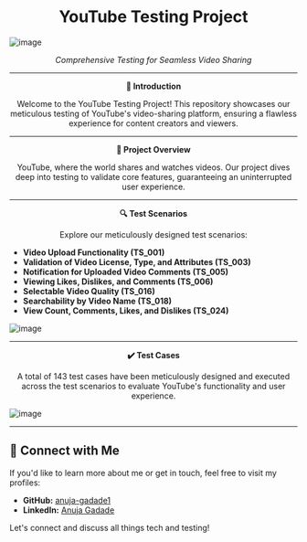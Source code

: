 <h1 align="center">YouTube Testing Project</h1>

![image](https://github.com/anuja-gadade1/YouTube-Testing-Project/assets/141853896/15f81412-8ec6-45e6-88d3-e2f1d6da74bf)


<p align="center"><i>Comprehensive Testing for Seamless Video Sharing</i></p>

---

<p align="center">
  <strong>🚀 Introduction</strong>
</p>

<p align="center">
  Welcome to the YouTube Testing Project! This repository showcases our meticulous testing of YouTube's video-sharing platform, ensuring a flawless experience for content creators and viewers.
</p>

---

<p align="center">
  <strong>🌟 Project Overview</strong>
</p>

<p align="center">
  YouTube, where the world shares and watches videos. Our project dives deep into testing to validate core features, guaranteeing an uninterrupted user experience.
</p>

---

<p align="center">
  <strong>🔍 Test Scenarios</strong>
</p>

<p align="center">
  Explore our meticulously designed test scenarios:
</p>

- **Video Upload Functionality (TS_001)**
- **Validation of Video License, Type, and Attributes (TS_003)**
- **Notification for Uploaded Video Comments (TS_005)**
- **Viewing Likes, Dislikes, and Comments (TS_006)**
- **Selectable Video Quality (TS_016)**
- **Searchability by Video Name (TS_018)**
- **View Count, Comments, Likes, and Dislikes (TS_024)**

![image](https://github.com/anuja-gadade1/YouTube-Testing-Project/assets/141853896/f65629bb-3372-45eb-8f17-eadcb4fb34c3)

---

<p align="center">
  <strong>✔️ Test Cases</strong>
</p>

<p align="center">
  A total of 143 test cases have been meticulously designed and executed across the test scenarios to evaluate YouTube's functionality and user experience.
</p>

![image](https://github.com/anuja-gadade1/YouTube-Testing-Project/assets/141853896/0d5ce6b6-a78d-4250-8c5d-e759799b4d50)


---

## :busts_in_silhouette: Connect with Me

If you'd like to learn more about me or get in touch, feel free to visit my profiles:

- **GitHub:** [anuja-gadade1
](https://github.com/anuja-gadade1)
- **LinkedIn:** [Anuja Gadade](www.linkedin.com/in/anuja-gadade-4a7874280)

Let's connect and discuss all things tech and testing!
